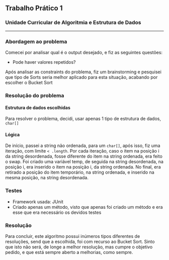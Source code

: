 ## Trabalho Prático 1 
### Unidade Curricular de Algoritmia e Estrutura de Dados

---

### Abordagem ao problema

Comecei por analisar qual é o output desejado, e fiz as seguintes questões:
- Pode haver valores repetidos?

Após analisar as constraints do problema, fiz um brainstorming e pesquisei que tipo de Sorts seria melhor aplicado para esta situação, acabando por escolher o Bucket Sort

### Resolução do problema

#### Estrutura de dados escolhidas
Para resolver o problema, decidi, usar apenas 1 tipo de estrutura de dados, ```char[]```

#### Lógica
De início, passei a string não ordenada, para um ```char[]```, após isso, fiz uma iteração, com limite ```< .length```.
Por cada iteração, caso o item na posição i da string desordenada, fosse diferente do item na string ordenada, era feito o swap.
Foi criado uma variável temp, de seguida na string desordenada, na posição i, era inserido o item na posição i, da string ordenada.
No final, era retirado a posição do item temporário, na string ordenada, e inserido na mesma posição, na string desordenada.

### Testes
- Framework usada: JUnit
- Criado apenas um método, visto que apenas foi criado um método e era esse que era necessário os devidos testes

### Resolução
Para concluir, este algoritmo possui inúmeros tipos diferentes de resoluções, send que a escolhida, foi com recurso ao Bucket Sort.
Sinto que isto não será, de longe a melhor resolução, mas cumpre o objetivo pedido, e que está sempre aberto a melhorias, como sempre.